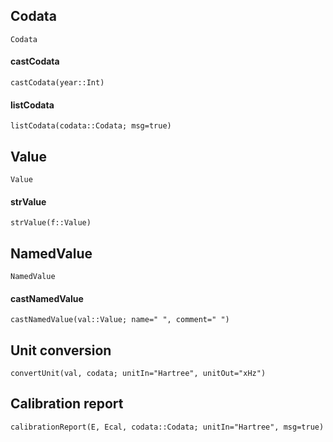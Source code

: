 ## Codata

```@docs
Codata
```
#### castCodata

```@docs
castCodata(year::Int)
```

#### listCodata

```@docs
listCodata(codata::Codata; msg=true)
```

## Value

```@docs
Value
```

#### strValue

```@docs
strValue(f::Value)
```

## NamedValue

```@docs
NamedValue
```

#### castNamedValue

```@docs
castNamedValue(val::Value; name=" ", comment=" ")
```

## Unit conversion

```@docs
convertUnit(val, codata; unitIn="Hartree", unitOut="xHz")
```

## Calibration report

```@docs
calibrationReport(E, Ecal, codata::Codata; unitIn="Hartree", msg=true)
```
